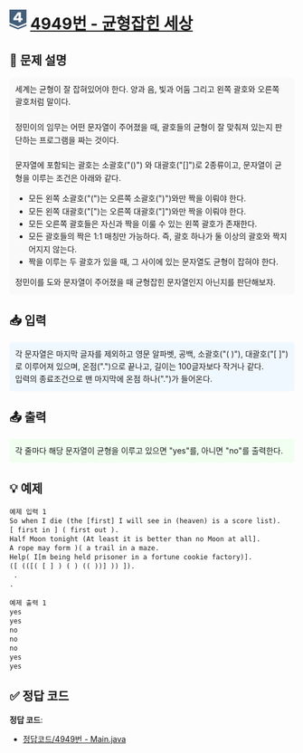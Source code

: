 <!-- ChatGPT를 사용하여 꾸몄습니다 -->
# <img src="https://github.com/GUBBIB/BaekJoonCode/blob/main/Tier_Img/Silver-4.svg" alt="티어그림" width="30px" height="35px"> [4949번 - 균형잡힌 세상](https://www.acmicpc.net/problem/4949)

<h2>📝 문제 설명</h2>
<div style="background-color: #f9f9f9; padding: 10px; border-radius: 5px; line-height: 1.6;">
    세계는 균형이 잘 잡혀있어야 한다. 양과 음, 빛과 어둠 그리고 왼쪽 괄호와 오른쪽 괄호처럼 말이다.<br><br>
    정민이의 임무는 어떤 문자열이 주어졌을 때, 괄호들의 균형이 잘 맞춰져 있는지 판단하는 프로그램을 짜는 것이다.<br><br>
    문자열에 포함되는 괄호는 소괄호("()") 와 대괄호("[]")로 2종류이고, 문자열이 균형을 이루는 조건은 아래와 같다.
    <ul>
        <li>모든 왼쪽 소괄호("(")는 오른쪽 소괄호(")")와만 짝을 이뤄야 한다.</li>
        <li>모든 왼쪽 대괄호("[")는 오른쪽 대괄호("]")와만 짝을 이뤄야 한다.</li>
        <li>모든 오른쪽 괄호들은 자신과 짝을 이룰 수 있는 왼쪽 괄호가 존재한다.</li>
        <li>모든 괄호들의 짝은 1:1 매칭만 가능하다. 즉, 괄호 하나가 둘 이상의 괄호와 짝지어지지 않는다.</li>
        <li>짝을 이루는 두 괄호가 있을 때, 그 사이에 있는 문자열도 균형이 잡혀야 한다.</li>
    </ul>
    정민이를 도와 문자열이 주어졌을 때 균형잡힌 문자열인지 아닌지를 판단해보자.
</div>

<h2>📥 입력</h2>
<div style="background-color: #f0f8ff; padding: 10px; border-radius: 5px; line-height: 1.6;">
    각 문자열은 마지막 글자를 제외하고 영문 알파벳, 공백, 소괄호("( )"), 대괄호("[ ]")로 이루어져 있으며, 온점(".")으로 끝나고, 길이는 100글자보다 작거나 같다.<br>
    입력의 종료조건으로 맨 마지막에 온점 하나(".")가 들어온다.
</div>

<h2>📤 출력</h2>
<div style="background-color: #f0fff0; padding: 10px; border-radius: 5px; line-height: 1.6;">
    각 줄마다 해당 문자열이 균형을 이루고 있으면 "yes"를, 아니면 "no"를 출력한다.
</div>

<h2>💡 예제</h2>

```plaintext
예제 입력 1
So when I die (the [first] I will see in (heaven) is a score list).
[ first in ] ( first out ).
Half Moon tonight (At least it is better than no Moon at all].
A rope may form )( a trail in a maze.
Help( I[m being held prisoner in a fortune cookie factory)].
([ (([( [ ] ) ( ) (( ))] )) ]).
 .
.

예제 출력 1
yes
yes
no
no
no
yes
yes
```

## ✅ 정답 코드
**정답 코드**:
- [정답코드/4949번 - Main.java](https://github.com/GUBBIB/BaekJoonCode/tree/main/Silver/4949%EB%B2%88%20-%20%EA%B7%A0%ED%98%95%EC%9E%A1%ED%9E%8C%20%EC%84%B8%EC%83%81/%EC%A0%95%EB%8B%B5%EC%BD%94%EB%93%9C)
